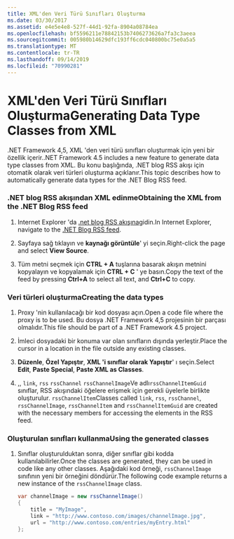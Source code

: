 ```yaml
---
title: XML'den Veri Türü Sınıfları Oluşturma
ms.date: 03/30/2017
ms.assetid: e4e5e4e8-527f-44d1-92fa-8904a08784ea
ms.openlocfilehash: bf5596211e78842153b7406273626a7fa3c3aeea
ms.sourcegitcommit: 005980b14629dfc193ff6cdc040800bc75e0a5a5
ms.translationtype: MT
ms.contentlocale: tr-TR
ms.lasthandoff: 09/14/2019
ms.locfileid: "70990281"
---
```

# <a name="generating-data-type-classes-from-xml"></a><span data-ttu-id="f43b9-102">XML'den Veri Türü Sınıfları Oluşturma</span><span class="sxs-lookup"><span data-stu-id="f43b9-102">Generating Data Type Classes from XML</span></span>
<span data-ttu-id="f43b9-103">.NET Framework 4,5, XML 'den veri türü sınıfları oluşturmak için yeni bir özellik içerir.</span><span class="sxs-lookup"><span data-stu-id="f43b9-103">.NET Framework 4.5 includes a new feature to generate data type classes from XML.</span></span> <span data-ttu-id="f43b9-104">Bu konu başlığında, .NET blog RSS akışı için otomatik olarak veri türleri oluşturma açıklanır.</span><span class="sxs-lookup"><span data-stu-id="f43b9-104">This topic describes how to automatically generate data types for the .NET Blog RSS feed.</span></span>  
  
### <a name="obtaining-the-xml-from-the-net-blog-rss-feed"></a><span data-ttu-id="f43b9-105">.NET blog RSS akışından XML edinme</span><span class="sxs-lookup"><span data-stu-id="f43b9-105">Obtaining the XML from the .NET Blog RSS feed</span></span>  
  
1. <span data-ttu-id="f43b9-106">Internet Explorer 'da [.net blog RSS akışına](https://devblogs.microsoft.com/dotnet/feed/)gidin.</span><span class="sxs-lookup"><span data-stu-id="f43b9-106">In Internet Explorer, navigate to the [.NET Blog RSS feed](https://devblogs.microsoft.com/dotnet/feed/).</span></span>  
  
2. <span data-ttu-id="f43b9-107">Sayfaya sağ tıklayın ve **kaynağı görüntüle**' yi seçin.</span><span class="sxs-lookup"><span data-stu-id="f43b9-107">Right-click the page and select **View Source**.</span></span>  
  
3. <span data-ttu-id="f43b9-108">Tüm metni seçmek için **CTRL + A** tuşlarına basarak akışın metnini kopyalayın ve kopyalamak için **CTRL + C** ' ye basın.</span><span class="sxs-lookup"><span data-stu-id="f43b9-108">Copy the text of the feed by pressing **Ctrl+A** to select all text, and **Ctrl+C** to copy.</span></span>  
  
### <a name="creating-the-data-types"></a><span data-ttu-id="f43b9-109">Veri türleri oluşturma</span><span class="sxs-lookup"><span data-stu-id="f43b9-109">Creating the data types</span></span>  
  
1. <span data-ttu-id="f43b9-110">Proxy 'nin kullanılacağı bir kod dosyası açın.</span><span class="sxs-lookup"><span data-stu-id="f43b9-110">Open a code file where the proxy is to be used.</span></span> <span data-ttu-id="f43b9-111">Bu dosya .NET Framework 4,5 projesinin bir parçası olmalıdır.</span><span class="sxs-lookup"><span data-stu-id="f43b9-111">This file should be part of a .NET Framework 4.5 project.</span></span>  
  
2. <span data-ttu-id="f43b9-112">İmleci dosyadaki bir konuma var olan sınıfların dışında yerleştir.</span><span class="sxs-lookup"><span data-stu-id="f43b9-112">Place the cursor in a location in the file outside any existing classes.</span></span>  
  
3. <span data-ttu-id="f43b9-113">**Düzenle**, **Özel Yapıştır**, **XML 'i sınıflar olarak Yapıştır**' ı seçin.</span><span class="sxs-lookup"><span data-stu-id="f43b9-113">Select **Edit**, **Paste Special**, **Paste XML as Classes**.</span></span>  
  
4. <span data-ttu-id="f43b9-114">,, `link`, `rss` `rssChannel` `rssChannelImage`Ve adlı`rssChannelItemGuid` sınıflar, RSS akışındaki öğelere erişmek için gerekli üyelerle birlikte oluşturulur. `rssChannelItem`</span><span class="sxs-lookup"><span data-stu-id="f43b9-114">Classes called `link`, `rss`, `rssChannel`, `rssChannelImage`, `rssChannelItem` and `rssChannelItemGuid` are created with the necessary members for accessing the elements in the RSS feed.</span></span>  
  
### <a name="using-the-generated-classes"></a><span data-ttu-id="f43b9-115">Oluşturulan sınıfları kullanma</span><span class="sxs-lookup"><span data-stu-id="f43b9-115">Using the generated classes</span></span>  
  
1. <span data-ttu-id="f43b9-116">Sınıflar oluşturulduktan sonra, diğer sınıflar gibi kodda kullanılabilirler.</span><span class="sxs-lookup"><span data-stu-id="f43b9-116">Once the classes are generated, they can be used in code like any other classes.</span></span> <span data-ttu-id="f43b9-117">Aşağıdaki kod örneği, `rssChannelImage` sınıfının yeni bir örneğini döndürür.</span><span class="sxs-lookup"><span data-stu-id="f43b9-117">The following code example returns a new instance of the `rssChannelImage` class.</span></span>  
  
    ```csharp  
    var channelImage = new rssChannelImage()   
    {   
        title = "MyImage",   
        link = "http://www.contoso.com/images/channelImage.jpg",   
        url = "http://www.contoso.com/entries/myEntry.html"   
    };  
    ```

